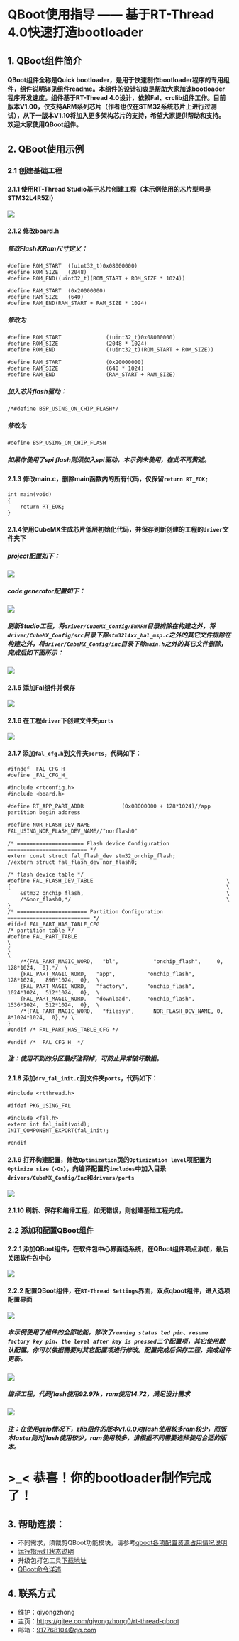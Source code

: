 ﻿# QBoot使用指导 —— 基于RT-Thread 4.0快速打造bootloader

## 1. QBoot组件简介

#### QBoot组件全称是Quick bootloader，是用于快速制作bootloader程序的专用组件，组件说明详见[组件readme](https://gitee.com/qiyongzhong0/rt-thread-qboot/blob/master/readme.md)。本组件的设计初衷是帮助大家加速bootloader程序开发速度。组件基于RT-Thread 4.0设计，依赖Fal、crclib组件工作。目前版本V1.00，仅支持ARM系列芯片（作者也仅在STM32系统芯片上进行过测试），从下一版本V1.10将加入更多架构芯片的支持，希望大家提供帮助和支持。欢迎大家使用QBoot组件。

## 2. QBoot使用示例

### 2.1 创建基础工程

#### 2.1.1 使用RT-Thread Studio基于芯片创建工程（本示例使用的芯片型号是STM32L4R5ZI）
![](figures/QBoot_sample_t01.jpg)

#### 2.1.2 修改board.h

##### 修改Flash和Ram尺寸定义：
```
#define ROM_START  ((uint32_t)0x08000000)
#define ROM_SIZE   (2048)
#define ROM_END((uint32_t)(ROM_START + ROM_SIZE * 1024))

#define RAM_START  (0x20000000)
#define RAM_SIZE   (640)
#define RAM_END(RAM_START + RAM_SIZE * 1024)
```
##### 修改为
```
#define ROM_START              ((uint32_t)0x08000000)
#define ROM_SIZE               (2048 * 1024)
#define ROM_END                ((uint32_t)(ROM_START + ROM_SIZE))

#define RAM_START              (0x20000000)
#define RAM_SIZE               (640 * 1024)
#define RAM_END                (RAM_START + RAM_SIZE)
```

##### 加入芯片flash驱动：
```
/*#define BSP_USING_ON_CHIP_FLASH*/
```
##### 修改为
```
#define BSP_USING_ON_CHIP_FLASH
```

##### 如果你使用了spi flash则须加入spi驱动，本示例未使用，在此不再赘述。

#### 2.1.3 修改main.c，删除main函数内的所有代码，仅保留`return RT_EOK;`
```
int main(void)
{
    return RT_EOK;
}
```

#### 2.1.4使用CubeMX生成芯片低层初始化代码，并保存到新创建的工程的`driver`文件夹下
##### project配置如下：
![](figures/QBoot_sample_t02.jpg)
##### code generator配置如下：
![](figures/QBoot_sample_t03.jpg)
##### 刷新Studio工程，将`driver/CubeMX_Config/EWARM`目录排除在构建之外，将`driver/CubeMX_Config/src`目录下除`stm32l4xx_hal_msp.c`之外的其它文件排除在构建之外，将`driver/CubeMX_Config/inc`目录下除`main.h`之外的其它文件删除，完成后如下图所示：
![](figures/QBoot_sample_t04.jpg)

#### 2.1.5 添加Fal组件并保存
![](figures/QBoot_sample_t05.jpg)

#### 2.1.6 在工程`driver`下创建文件夹`ports`
![](figures/QBoot_sample_t06.jpg)

#### 2.1.7 添加`fal_cfg.h`到文件夹`ports`，代码如下：
```
#ifndef _FAL_CFG_H_
#define _FAL_CFG_H_

#include <rtconfig.h>
#include <board.h>

#define RT_APP_PART_ADDR            (0x08000000 + 128*1024)//app partition begin address

#define NOR_FLASH_DEV_NAME          FAL_USING_NOR_FLASH_DEV_NAME//"norflash0"

/* ===================== Flash device Configuration ========================= */
extern const struct fal_flash_dev stm32_onchip_flash;
//extern struct fal_flash_dev nor_flash0;

/* flash device table */
#define FAL_FLASH_DEV_TABLE                                          \
{                                                                    \
    &stm32_onchip_flash,                                             \
    /*&nor_flash0,*/                                                 \
}
/* ====================== Partition Configuration ========================== */
#ifdef FAL_PART_HAS_TABLE_CFG
/* partition table */
#define FAL_PART_TABLE                                                                      \
{                                                                                           \
    /*{FAL_PART_MAGIC_WORD,   "bl",           "onchip_flash",     0,          128*1024,  0},*/  \
    {FAL_PART_MAGIC_WORD,   "app",          "onchip_flash",     128*1024,   896*1024,  0},  \
    {FAL_PART_MAGIC_WORD,   "factory",      "onchip_flash",     1024*1024,  512*1024,  0},  \
    {FAL_PART_MAGIC_WORD,   "download",     "onchip_flash",     1536*1024,  512*1024,  0},  \
    /*{FAL_PART_MAGIC_WORD,   "filesys",      NOR_FLASH_DEV_NAME, 0,          8*1024*1024,  0},*/ \
}
#endif /* FAL_PART_HAS_TABLE_CFG */

#endif /* _FAL_CFG_H_ */
```
##### 注：使用不到的分区最好注释掉，可防止异常破坏数据。

#### 2.1.8 添加`drv_fal_init.c`到文件夹`ports`，代码如下：
```
#include <rtthread.h>

#ifdef PKG_USING_FAL

#include <fal.h>
extern int fal_init(void);
INIT_COMPONENT_EXPORT(fal_init);

#endif
```
#### 2.1.9 打开构建配置，修改`Optimization`页的`Optimization level`项配置为`Optimize size（-Os）`，向编译配置的`includes`中加入目录`drivers/CubeMX_Config/Inc`和`drivers/ports`
![](figures/QBoot_sample_t07.jpg)

#### 2.1.10 刷新、保存和编译工程，如无错误，则创建基础工程完成。

### 2.2 添加和配置QBoot组件

#### 2.2.1 添加QBoot组件，在软件包中心界面选系统，在QBoot组件项点添加，最后关闭软件包中心
![](figures/QBoot_sample_t08.jpg)

#### 2.2.2 配置QBoot组件，在`RT-Thread Settings`界面，双点qboot组件，进入选项配置界面
![](figures/QBoot_sample_t09.jpg)

##### 本示例使用了组件的全部功能，修改了`running status led pin`、`resume factory key pin`、`the level after key is pressed`三个配置项，其它使用默认配置。你可以依据需要对其它配置项进行修改。配置完成后保存工程，完成组件更新。
![](figures/QBoot_sample_t10.jpg)

##### 编译工程，代码flash使用92.97k，ram使用14.72，满足设计需求
![](figures/QBoot_sample_t11.jpg)
##### 注：在使用gzip情况下，zlib组件的版本v1.0.0对flash使用较多ram较少，而版本laster则对flash使用较少，ram使用较多，请根据不同需要选择使用合适的版本。

# >_< 恭喜！你的bootloader制作完成了！

## 3. 帮助连接：
- 不同需求，须裁剪QBoot功能模块，请参考[qboot各项配置资源占用情况说明](https://gitee.com/qiyongzhong0/rt-thread-qboot/blob/master/doc/QBoot%E5%90%84%E9%A1%B9%E9%85%8D%E7%BD%AE%E8%B5%84%E6%BA%90%E5%8D%A0%E7%94%A8%E6%83%85%E5%86%B5%E8%AF%B4%E6%98%8E.md)
- [运行指示灯状态说明](https://gitee.com/qiyongzhong0/rt-thread-qboot/blob/master/doc/QBoot%E7%8A%B6%E6%80%81%E6%8C%87%E7%A4%BA%E7%81%AF%E8%AF%B4%E6%98%8E.md)
- 升级包打包工具[下载地址](https://gitee.com/qiyongzhong0/rt-thread-qboot/blob/master/tools/QBootPackager_V1.00.zip)
- [QBoot命令详述](https://gitee.com/qiyongzhong0/rt-thread-qboot/blob/master/doc/QBoot%E5%91%BD%E4%BB%A4%E8%AF%A6%E8%BF%B0.md)

## 4. 联系方式

- 维护：qiyongzhong
- 主页：https://gitee.com/qiyongzhong0/rt-thread-qboot
- 邮箱：917768104@qq.com